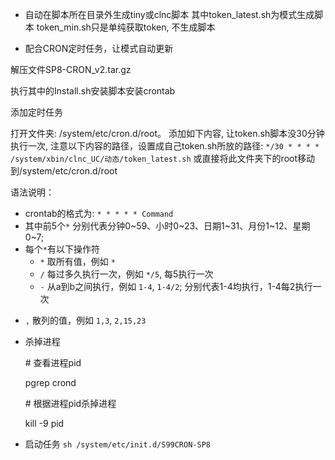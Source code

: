 + 自动在脚本所在目录外生成tiny或clnc脚本
其中token_latest.sh为模式生成脚本
token_min.sh只是单纯获取token, 不生成脚本

+  配合CRON定时任务，让模式自动更新

解压文件SP8-CRON_v2.tar.gz

执行其中的Install.sh安装脚本安装crontab

添加定时任务

打开文件夹: /system/etc/cron.d/root。
添加如下内容, 让token.sh脚本没30分钟执行一次, 注意以下内容的路径，设置成自己token.sh所放的路径:
```*/30 * * * * /system/xbin/clnc_UC/动态/token_latest.sh```
或直接将此文件夹下的root移动到/system/etc/cron.d/root

语法说明：
+ crontab的格式为: `* * * * * Command`
+ 其中前5个`*` 分别代表分钟0\~59、小时0\~23、日期1\~31、月份1\~12、星期0\~7;
+ 每个`*`有以下操作符
  + `*` 取所有值，例如 `*`
  + `/` 每过多久执行一次，例如 `*/5`, 每5执行一次
  + `-` 从a到b之间执行，例如 `1-4`, `1-4/2`; 分别代表1-4均执行，1-4每2执行一次
 * `,` 散列的值，例如 `1,3`, `2,15,23`

+ 杀掉进程

    \# 查看进程pid

    pgrep crond

    \# 根据进程pid杀掉进程

    kill -9 pid

+ 启动任务
```sh /system/etc/init.d/S99CRON-SP8```
    